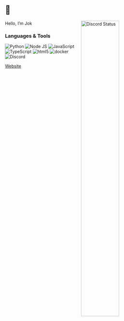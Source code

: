 #  👋

<a href="https://discord.com/users/458666543924903936" target="_blank">
  <img width="50%" align="right" alt="Discord Status" src="https://lanyard.cnrad.dev/api/458666543924903936?theme=light&borderRadius=5px">
<a />
Hello, I’m Jok

### Languages & Tools
<img alt="Python" src="https://img.shields.io/badge/-Python-397ab2?style=flat-square&logo=Python&logoColor=white" /> <img alt="Node JS" src="https://img.shields.io/badge/-Node%20JS-43853d?style=flat-square&logo=Node.js&logoColor=white" /> <img alt="JavaScript" src="https://img.shields.io/badge/-JavaScript-edb200?style=flat-square&logo=javascript&logoColor=white" /> <img alt="TypeScript" src="https://img.shields.io/badge/-TypeScript-235a96?style=flat-square&logo=typescript&logoColor=white" /> <img alt="html5" src="https://img.shields.io/badge/-HTML5-E34F26?style=flat-square&logo=html5&logoColor=white" /> <img alt="docker" src="https://img.shields.io/badge/-Docker-1390b6?style=flat-square&logo=Docker&logoColor=white" /> <img alt="Discord" src="https://img.shields.io/badge/-Discord-36393F?style=flat-square&logo=discord&logoColor=white" />

<a href="https://nejok.ru" target="_blank">Website</a>
